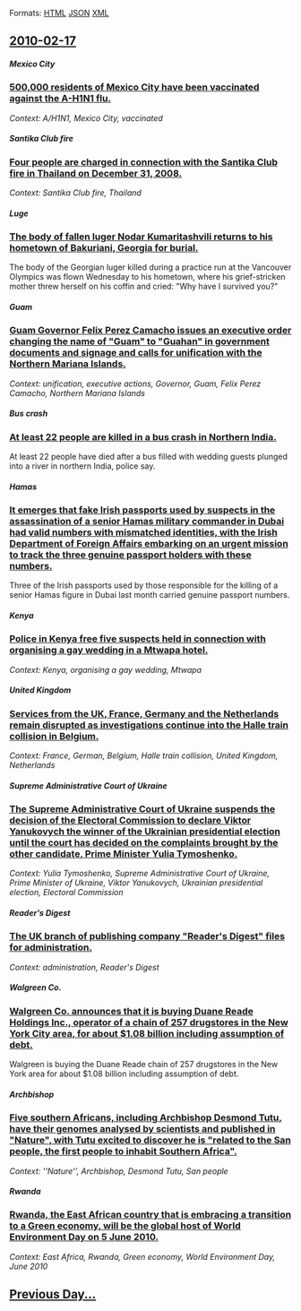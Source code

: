 
Formats: [HTML](2010/02/17/index.html)  [JSON](2010/02/17/index.json)  [XML](2010/02/17/index.xml)  

## [2010-02-17](/news/2010/02/17/index.md)

##### Mexico City
### [500,000 residents of Mexico City have been vaccinated against the A-H1N1 flu. ](/news/2010/02/17/500-000-residents-of-mexico-city-have-been-vaccinated-against-the-a-h1n1-flu.md)
_Context: A/H1N1, Mexico City, vaccinated_

##### Santika Club fire
### [Four people are charged in connection with the Santika Club fire in Thailand on December 31, 2008. ](/news/2010/02/17/four-people-are-charged-in-connection-with-the-santika-club-fire-in-thailand-on-december-31-2008.md)
_Context: Santika Club fire, Thailand_

##### Luge
### [The body of fallen luger Nodar Kumaritashvili returns to his hometown of Bakuriani, Georgia for burial. ](/news/2010/02/17/the-body-of-fallen-luger-nodar-kumaritashvili-returns-to-his-hometown-of-bakuriani-georgia-for-burial.md)
The body of the Georgian luger killed during a practice run at the Vancouver Olympics was flown Wednesday to his hometown, where his grief-stricken mother threw herself on his coffin and cried: &quot;Why have I survived you?&quot;

##### Guam
### [Guam Governor Felix Perez Camacho issues an executive order changing the name of "Guam" to "Guahan" in government documents and signage and calls for unification with the Northern Mariana Islands. ](/news/2010/02/17/guam-governor-felix-perez-camacho-issues-an-executive-order-changing-the-name-of-guam-to-guahan-in-government-documents-and-signage-and.md)
_Context: unification, executive actions, Governor, Guam, Felix Perez Camacho, Northern Mariana Islands_

##### Bus crash
### [At least 22 people are killed in a bus crash in Northern India. ](/news/2010/02/17/at-least-22-people-are-killed-in-a-bus-crash-in-northern-india.md)
At least 22 people have died after a bus filled with wedding guests plunged into a river in northern India, police say.

##### Hamas
### [It emerges that fake Irish passports used by suspects in the assassination of a senior Hamas military commander in Dubai had valid numbers with mismatched identities, with the Irish Department of Foreign Affairs embarking on an urgent mission to track the three genuine passport holders with these numbers. ](/news/2010/02/17/it-emerges-that-fake-irish-passports-used-by-suspects-in-the-assassination-of-a-senior-hamas-military-commander-in-dubai-had-valid-numbers-w.md)
Three of the Irish passports used by those responsible for the killing of a senior Hamas figure in Dubai last month carried genuine passport numbers.

##### Kenya
### [Police in Kenya free five suspects held in connection with organising a gay wedding in a Mtwapa hotel. ](/news/2010/02/17/police-in-kenya-free-five-suspects-held-in-connection-with-organising-a-gay-wedding-in-a-mtwapa-hotel.md)
_Context: Kenya, organising a gay wedding, Mtwapa_

##### United Kingdom
### [Services from the UK, France, Germany and the Netherlands remain disrupted as investigations continue into the Halle train collision in Belgium.](/news/2010/02/17/services-from-the-uk-france-germany-and-the-netherlands-remain-disrupted-as-investigations-continue-into-the-halle-train-collision-in-belg.md)
_Context: France, German, Belgium, Halle train collision, United Kingdom, Netherlands_

##### Supreme Administrative Court of Ukraine
### [The Supreme Administrative Court of Ukraine suspends the decision of the Electoral Commission to declare Viktor Yanukovych the winner of the Ukrainian presidential election until the court has decided on the complaints brought by the other candidate, Prime Minister Yulia Tymoshenko. ](/news/2010/02/17/the-supreme-administrative-court-of-ukraine-suspends-the-decision-of-the-electoral-commission-to-declare-viktor-yanukovych-the-winner-of-the.md)
_Context: Yulia Tymoshenko, Supreme Administrative Court of Ukraine, Prime Minister of Ukraine, Viktor Yanukovych, Ukrainian presidential election, Electoral Commission_

##### Reader's Digest
### [The UK branch of publishing company "Reader's Digest" files for administration. ](/news/2010/02/17/the-uk-branch-of-publishing-company-reader-s-digest-files-for-administration.md)
_Context: administration, Reader's Digest_

##### Walgreen Co.
### [Walgreen Co. announces that it is buying Duane Reade Holdings Inc., operator of a chain of 257 drugstores in the New York City area, for about $1.08 billion including assumption of debt. ](/news/2010/02/17/walgreen-co-announces-that-it-is-buying-duane-reade-holdings-inc-operator-of-a-chain-of-257-drugstores-in-the-new-york-city-area-for-abo.md)
Walgreen is buying the Duane Reade chain of 257 drugstores in the New York area for about $1.08 billion including assumption of debt.

##### Archbishop
### [Five southern Africans, including Archbishop Desmond Tutu, have their genomes analysed by scientists and published in "Nature", with Tutu excited to discover he is "related to the San people, the first people to inhabit Southern Africa". ](/news/2010/02/17/five-southern-africans-including-archbishop-desmond-tutu-have-their-genomes-analysed-by-scientists-and-published-in-nature-with-tutu-ex.md)
_Context: ''Nature'', Archbishop, Desmond Tutu, San people_

##### Rwanda
### [Rwanda, the East African country that is embracing a transition to a Green economy, will be the global host of World Environment Day on 5 June 2010. ](/news/2010/02/17/rwanda-the-east-african-country-that-is-embracing-a-transition-to-a-green-economy-will-be-the-global-host-of-world-environment-day-on-5-ju.md)
_Context: East Africa, Rwanda, Green economy, World Environment Day, June 2010_

## [Previous Day...](/news/2010/02/16/index.md)

